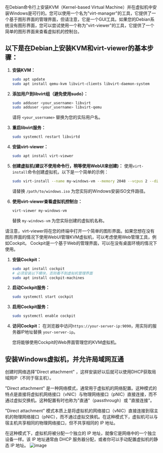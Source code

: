 在Debian命令行上安装KVM（Kernel-based Virtual Machine）并在虚拟机中安装Windows是可行的。您可以使用一个名为"virt-manager"的工具，它提供了一个基于图形界面的管理界面，但请注意，它是一个GUI工具。如果您的Debian系统没有图形界面，您可以尝试使用一个称为"virt-viewer"的工具，它提供了一个简单的图形界面来查看虚拟机的控制台。

## 以下是在Debian上安装KVM和virt-viewer的基本步骤：

1. **安装KVM：**
   ```bash
   sudo apt update
   sudo apt install qemu-kvm libvirt-clients libvirt-daemon-system
   ```

2. **添加用户到libvirt组（避免使用sudo）：**
   ```bash
   sudo adduser <your_username> libvirt
   sudo adduser <your_username> libvirt-qemu
   ```

   请将 `<your_username>` 替换为您的实际用户名。

3. **重启libvirt服务：**
   ```bash
   sudo systemctl restart libvirtd
   ```

4. **安装virt-viewer：**
   ```bash
   sudo apt install virt-viewer
   ```

5. **创建虚拟机(建议不使用命令行，稍等使用WebUI来创建)：**
   使用`virt-install`命令创建虚拟机，以下是一个简单的示例：
   ```bash
   sudo virt-install --name my-windows-vm --memory 2048 --vcpus 2 --disk size=20 --cdrom /path/to/windows.iso --os-type windows --os-variant win10
   ```

   请替换 `/path/to/windows.iso` 为您实际的Windows安装ISO文件路径。

6. **使用virt-viewer查看虚拟机控制台：**
   ```bash
   virt-viewer my-windows-vm
   ```

   替换 `my-windows-vm` 为您实际创建的虚拟机名称。

请注意，virt-viewer将在您的终端中打开一个简单的图形界面。如果您想在没有图形界面的情况下使用WebUI管理KVM虚拟机，可以考虑使用Web管理工具，例如Cockpit。 Cockpit是一个基于Web的管理界面，可以在没有桌面环境的情况下使用。

1. **安装Cockpit：**
   ```bash
   sudo apt install cockpit
   # 必须安装以下模块，否则看不到虚拟机管理界面
   sudo apt install cockpit-machines
   ```

2. **启动Cockpit服务：**
   ```bash
   sudo systemctl start cockpit
   ```

3. **启用Cockpit服务：**
   ```bash
   sudo systemctl enable cockpit
   ```

4. **访问Cockpit：**
   在浏览器中访问`https://your-server-ip:9090`，用实际的服务器IP地址替换 `your-server-ip`。

   您将能够使用Cockpit的Web界面管理您的KVM虚拟机。

## 安装Windows虚拟机，并允许局域网互通

创建时网络选择"Direct attachment" ，这样安装好以后就可以使用DHCP获取局域网IP（不同于宿主机）。

"Direct attachment" 是一种网络模式，通常用于虚拟机的网络配置。这种模式的特点是直接将虚拟机网络接口（vNIC）与物理网络接口（pNIC）直接连接，而不通过虚拟交换机。这种配置有时也称为"直通"（passthrough）或 "直接连接"。

"Direct attachment" 模式本质上是将虚拟机的网络接口（vNIC）直接连接到宿主机的物理网络接口（pNIC），而不通过虚拟交换机。在这种模式下，虚拟机可以与宿主机共享相同的物理网络接口，但不共享相同的 IP 地址。

在这种模式下，虚拟机将被分配一个独立的 IP 地址，就像它是网络中的一个独立设备一样。该 IP 地址通常由 DHCP 服务器分配，或者你可以手动配置虚拟机的静态 IP 地址。
![image](https://github.com/chenyjc/home-lab/assets/17583587/95d002de-5e63-42f0-a6dd-d4ff29ed4958)

